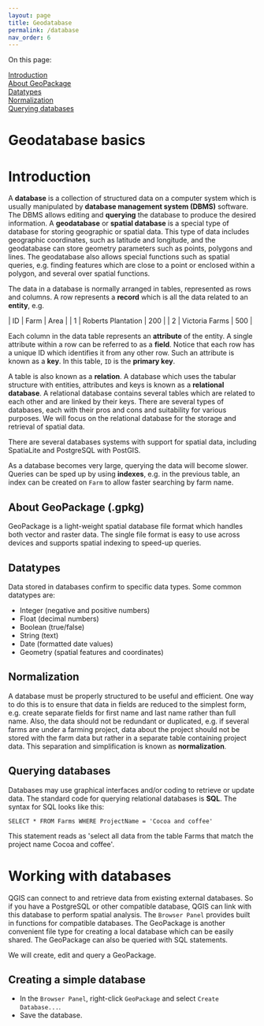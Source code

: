 ```yaml
---
layout: page
title: Geodatabase
permalink: /database
nav_order: 6
---
```


On this page:

[Introduction](#introduction)<br/>
[About GeoPackage](#about-geopackage-gpkg)<br/>
[Datatypes](#datatypes)<br/>
[Normalization](#normalization)<br/>
[Querying databases](#querying-databases)<br/>

# Geodatabase basics

# Introduction

A **database** is a collection of structured data on a computer system which is usually manipulated by **database management system (DBMS)** software. The DBMS allows editing and **querying** the database to produce the desired information. A **geodatabase** or **spatial database** is a special type of database for storing geographic or spatial data. This type of data includes geographic coordinates, such as latitude and longitude, and the geodatabase can store geometry parameters such as points, polygons and lines. The geodatabase also allows special functions such as spatial queries, e.g. finding features which are close to a point or enclosed within a polygon, and several over spatial functions.

The data in a database is normally arranged in tables, represented as rows and columns. A row represents a **record** which is all the data related to an **entity**, e.g.

| ID | Farm | Area |
| 1 | Roberts Plantation | 200 |
| 2 | Victoria Farms | 500 |

Each column in the data table represents an **attribute** of the entity. A single attribute within a row can be referred to as a **field**. Notice that each row has a unique ID which identifies it from any other row. Such an attribute is known as a **key**. In this table, ```ID``` is the **primary key**.

A table is also known as a **relation**. A database which uses the tabular structure with entities, attributes and keys is known as a **relational database**. A relational database contains several tables which are related to each other and are linked by their keys. There are several types of databases, each with their pros and cons and suitability for various purposes. We will focus on the relational database for the storage and retrieval of spatial data.

There are several databases systems with support for spatial data, including SpatiaLite and PostgreSQL with PostGIS.

As a database becomes very large, querying the data will become slower. Queries can be sped up by using **indexes**, e.g. in the previous table, an index can be created on ```Farm``` to allow faster searching by farm name.

## About GeoPackage (.gpkg)

GeoPackage is a light-weight spatial database file format which handles both vector and raster data. The single file format is easy to use across devices and supports spatial indexing to speed-up queries.

## Datatypes
Data stored in databases confirm to specific data types. Some common datatypes are:

* Integer (negative and positive numbers)
* Float (decimal numbers)
* Boolean (true/false)
* String (text)
* Date (formatted date values)
* Geometry (spatial features and coordinates)

## Normalization

A database must be properly structured to be useful and efficient. One way to do this is to ensure that data in fields are reduced to the simplest form, e.g. create separate fields for first name and last name rather than full name. Also, the data should not be redundant or duplicated, e.g. if several farms are under a farming project, data about the project should not be stored with the farm data but rather in a separate table containing project data. This separation and simplification is known as **normalization**.

## Querying databases

Databases may use graphical interfaces and/or coding to retrieve or update data. The standard code for querying relational databases is **SQL**. The syntax for SQL looks like this:

```SELECT * FROM Farms WHERE ProjectName = 'Cocoa and coffee'```

This statement reads as 'select all data from the table Farms that match the project name Cocoa and coffee'.

# Working with databases

QGIS can connect to and retrieve data from existing external databases. So if you have a PostgreSQL or other compatible database, QGIS can link with this database to perform spatial analysis. The ```Browser Panel``` provides built in functions for compatible databases. The GeoPackage is another convenient file type for creating a local database which can be easily shared. The GeoPackage can also be queried with SQL statements.

We will create, edit and query a GeoPackage.

## Creating a simple database

* In the ```Browser Panel```, right-click ```GeoPackage``` and select ```Create Database...```.
* Save the database.